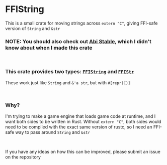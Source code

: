 # FFIString

This is a small crate for moving strings across `extern "C"`, giving FFI-safe version of `String` and `&str`

### NOTE: You should also check out [Abi Stable](https://crates.io/crates/abi_stable), which I didn't know about when I made this crate

<br>

### This crate provides two types: [`FFIString`](https://docs.rs/ffi-string/latest/ffi_string/struct.FFIString.html) and [`FFIStr`](https://docs.rs/ffi-string/latest/ffi_string/struct.FFIStr<'a>.html)

These work just like `String` and `&'a str`, but with `#[repr(C)]`

<br>

### Why?

I'm trying to make a game engine that loads game code at runtime, and I want both sides to be written in Rust. Without `extern "C"`, both sides would need to be compiled with the exact same version of rustc, so I need an FFI-safe way to pass around `String` and `&str`

<br>

If you have any ideas on how this can be improved, please submit an issue on the repository

